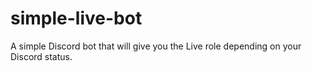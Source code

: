 # simple-live-bot
A simple Discord bot that will give you the Live role depending on your Discord status.
